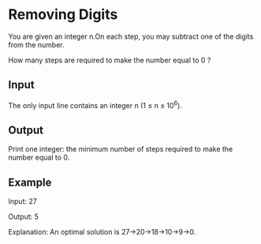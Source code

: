 # Removing Digits

You are given an integer n.On each step, you may subtract one of the digits from the number.

How many steps are required to make the number equal to 0 ?

## Input

The only input line contains an integer n (1 ≤ n ≤ 10<sup>6</sup>).

## Output

Print one integer: the minimum number of steps required to make the number equal to 0.

## Example

Input:
27

Output:
5

Explanation: An optimal solution is 27→20→18→10→9→0.